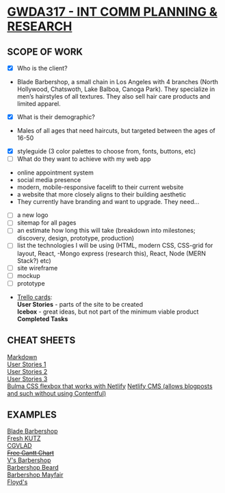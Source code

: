 # [GWDA317 - INT COMM PLANNING & RESEARCH](https://trello.com/invite/b/30zmIDMH/1be773e170613e2247a25be4c96f4961/gwda317)

## SCOPE OF WORK
- [x] Who is the client?
* Blade Barbershop, a small chain in Los Angeles with 4 branches (North Hollywood, Chatswoth, Lake Balboa, Canoga Park). They specialize in men’s hairstyles of all textures. They also sell hair care products and limited apparel.
- [x] What is their demographic?
* Males of all ages that need haircuts, but targeted between the ages of 16-50
- [x] styleguide (3 color palettes to choose from, fonts, buttons, etc)
- [ ] What do they want to achieve with my web app
* online appointment system
* social media presence
* modern, mobile-responsive facelift to their current website
* a website that more closely aligns to their building aesthetic  
* They currently have branding and want to upgrade. They need...
- [ ] a new logo
- [ ] sitemap for all pages  
- [ ] an estimate how long this will take (breakdown into milestones; discovery, design, prototype, production)
- [ ] list the technologies I will be using (HTML, modern CSS, CSS-grid for layout, React, -Mongo express (research this), React, Node (MERN Stack?) etc)
- [ ] site wireframe
- [ ] mockup
- [ ] prototype
* [Trello cards](https://trello.com/invite/b/30zmIDMH/1be773e170613e2247a25be4c96f4961/gwda317):   
**User Stories** - parts of the site to be created  
**Icebox** - great ideas, but not part of the minimum viable product  
**Completed Tasks** 


## CHEAT SHEETS  
[Markdown](https://github.com/adam-p/markdown-here/wiki/Markdown-Cheatsheet)  
[User Stories 1](https://www.mountaingoatsoftware.com/agile/user-stories)  
[User Stories 2](https://tech.gsa.gov/guides/user_story_example/)  
[User Stories 3](https://codingsans.com/blog/user-stories-with-templates)  
[Bulma CSS flexbox that works with Netlify](https://bulma.io/)
[Netlify CMS (allows blogposts and such without using Contentful)](https://www.netlifycms.org/)

## EXAMPLES
[Blade Barbershop](http://thebladebarbershop.com/)  
[Fresh KUTZ](https://www.freshkutz.com/)  
[CGVLAD](https://vlad-cli.netlify.com/)  
~~[Free Gantt Chart](https://www.teamgantt.com/free-gantt-chart-excel-template)~~  
[V's Barbershop](https://vbarbershop.com/sitemap/)  
[Barbershop Beard](https://barbershopbeard.com/html-sitemap/)   
[Barbershop Mayfair](http://www.thebarbershop-mayfair.com/sm)  
[Floyd's](https://www.floydsbarbershop.com/sitemap/)
